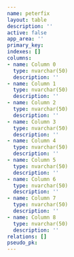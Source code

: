 ```yaml
---
name: peterfix
layout: table
description: ''
active: false
app_area: ''
primary_key: 
indexes: []
columns:
- name: Column 0
  type: nvarchar(50)
  description: ''
- name: Column 1
  type: nvarchar(50)
  description: ''
- name: Column 2
  type: nvarchar(50)
  description: ''
- name: Column 3
  type: nvarchar(50)
  description: ''
- name: Column 4
  type: nvarchar(50)
  description: ''
- name: Column 5
  type: nvarchar(50)
  description: ''
- name: Column 6
  type: nvarchar(50)
  description: ''
- name: Column 7
  type: nvarchar(50)
  description: ''
- name: Column 8
  type: nvarchar(50)
  description: ''
relations: []
pseudo_pk: 
---
```


